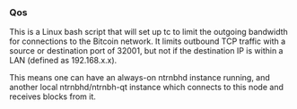 ### Qos ###

This is a Linux bash script that will set up tc to limit the outgoing bandwidth for connections to the Bitcoin network. It limits outbound TCP traffic with a source or destination port of 32001, but not if the destination IP is within a LAN (defined as 192.168.x.x).

This means one can have an always-on ntrnbhd instance running, and another local ntrnbhd/ntrnbh-qt instance which connects to this node and receives blocks from it.
